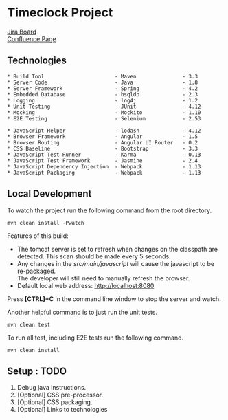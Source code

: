 # Timeclock Project #

[Jira Board](https://catalystit.atlassian.net/projects/TIME3/summary)  
[Confluence Page](https://catalystit.atlassian.net/wiki/display/TIME3)

## Technologies ##

    * Build Tool                       - Maven               - 3.3
    * Server Code                      - Java                - 1.8
    * Server Framework                 - Spring              - 4.2
    * Embedded Database                - hsqldb              - 2.3
    * Logging                          - log4j               - 1.2
    * Unit Testing                     - JUnit               - 4.12
    * Mocking                          - Mockito             - 1.10
    * E2E Testing                      - Selenium            - 2.53
    
    * JavaScript Helper                - lodash              - 4.12
    * Browser Framework                - Angular             - 1.5
    * Browser Routing                  - Angular UI Router   - 0.2
    * CSS Baseline                     - Bootstrap           - 3.3
    * JavaScript Test Runner           - Karma               - 0.13
    * JavaScript Test Framework        - Jasmine             - 2.4
    * JavaScript Dependency Injection  - Webpack             - 1.13
    * JavaScript Packaging             - Webpack             - 1.13

## Local Development ##
To watch the project run the following command from the root directory.

    mvn clean install -Pwatch

Features of this build:

* The tomcat server is set to refresh when changes on the classpath are detected.  This scan 
should be made every 5 seconds.
* Any changes in the *src/main/javascript* will cause the javascript to be re-packaged.  
The developer will still need to manually refresh the browser.     
* Default local web address: [http://localhost:8080](http://localhost:8080)

Press **[CTRL]+C** in the command line window to stop the server and watch.

Another helpful command is to just run the unit tests.

    mvn clean test
    
To run all test, including E2E tests run the following command.

    mvn clean install

## Setup : TODO ##
1. Debug java instructions.
2. [Optional] CSS pre-processor.
3. [Optional] CSS packaging.
4. [Optional] Links to technologies